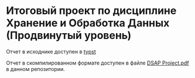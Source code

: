 # Итоговый проект по дисциплине Хранение и Обработка Данных (Продвинутый уровень)

Отчет в исходнике доступен в [typst](https://typst.app/project/rLzSbc1QUVriOa4JNTsooZ)

Отчет в скомпилированном формате доступен в файле [DSAP Project.pdf](https://github.com/Sat1l/dsap-project/blob/main/DSAP%20Project.pdf) в данном репозитории.


